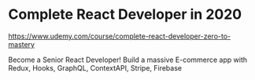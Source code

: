 # Complete React Developer in 2020
https://www.udemy.com/course/complete-react-developer-zero-to-mastery

Become a Senior React Developer! Build a massive E-commerce app with Redux, Hooks, GraphQL, ContextAPI, Stripe, Firebase
